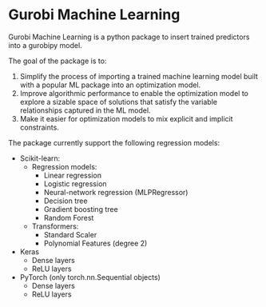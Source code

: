 # Gurobi Machine Learning

Gurobi Machine Learning is a python package to insert trained predictors into a gurobipy model.

The goal of the package is to:
  1. Simplify the process of importing a trained machine learning model built with a popular ML package into an optimization model.
  1. Improve algorithmic performance to enable the optimization model to explore a sizable space of solutions that satisfy the variable relationships captured in the ML model.
  1. Make it easier for optimization models to mix explicit and implicit constraints.

The package currently support the following regression models:
 - Scikit-learn:
    - Regression models:
      - Linear regression
      - Logistic regression
      - Neural-network regression (MLPRegressor)
      - Decision tree
      - Gradient boosting tree
      - Random Forest
    - Transformers:
      - Standard Scaler
      - Polynomial Features (degree 2)
 - Keras
   - Dense layers
   - ReLU layers
 - PyTorch (only torch.nn.Sequential objects)
   - Dense layers
   - ReLU layers
